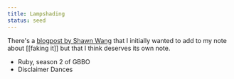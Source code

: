 ```yaml
---
title: Lampshading
status: seed
---
```




There's a [blogpost by Shawn Wang](https://www.swyx.io/lampshading/) that I initially wanted to add to my note about [[faking it]] but that I think deserves its own note.

- Ruby, season 2 of GBBO
- Disclaimer Dances